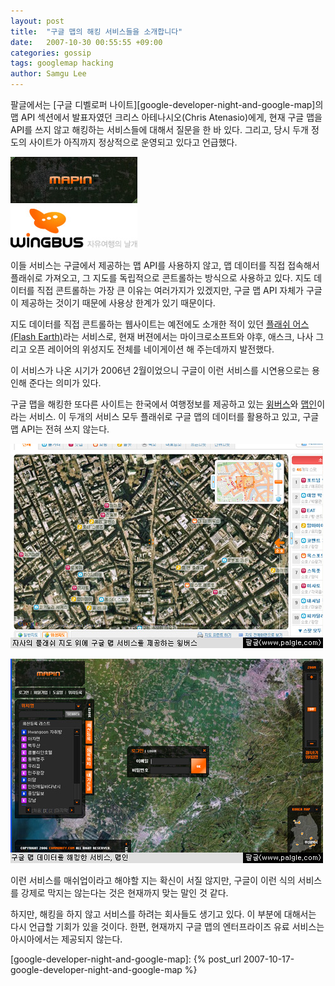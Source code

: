 ```yaml
---
layout: post
title:  "구글 맵의 해킹 서비스들을 소개합니다"
date:   2007-10-30 00:55:55 +09:00
categories: gossip
tags: googlemap hacking
author: Samgu Lee
---
```

팔글에서는 [구글 디벨로퍼 나이트][google-developer-night-and-google-map]의 맵 API 섹션에서 발표자였던 크리스 아테나시오(Chris Atenasio)에게, 현재 구글 맵을 API를 쓰지 않고 해킹하는 서비스들에 대해서 질문을 한 바 있다. 그리고, 당시 두개 정도의 사이트가 아직까지 정상적으로 운영되고 있다고 언급했다.

![맵인과 윙버스](/assets/mapin-and-wingbus.jpg)

이들 서비스는 구글에서 제공하는 맵 API를 사용하지 않고, 맵 데이터를 직접 접속해서 플래쉬로 가져오고, 그 지도를 독립적으로 콘트롤하는 방식으로 사용하고 있다. 지도 데이터를 직접 콘트롤하는 가장 큰 이유는 여러가지가 있겠지만, 구글 맵 API 자체가 구글이 제공하는 것이기 때문에 사용상 한계가 있기 때문이다.

지도 데이터를 직접 콘트롤하는 웹사이트는 예전에도 소개한 적이 있던 [플래쉬 어스(Flash Earth)](http://www.palgle.com/2006/02/23/flash_earth/)라는 서비스로, 현재 버젼에서는 마이크로소프트와 야후, 애스크, 나사 그리고 오픈 레이어의 위성지도 전체를 네이게이션 해 주는데까지 발전했다.

이 서비스가 나온 시기가 2006년 2월이었으니 구글이 이런 서비스를 시연용으로는 용인해 준다는 의미가 있다.

구글 맵을 해킹한 또다른 사이트는 한국에서 여행정보를 제공하고 있는 [윙버스](http://www.wingbus.com/)와 [맵인](http://www.mapin.co.kr/)이라는 서비스. 이 두개의 서비스 모두 플래쉬로 구글 맵의 데이터를 활용하고 있고, 구글 맵 API는 전혀 쓰지 않는다.

![구글 맵을 해킹한 서비스 중 하나인 윙버스](/assets/google-map-in-wingbus.jpg)

![맵인, 구글 맵 해킹 서비스](/assets/google-map-in-mapin.jpg)

이런 서비스를 매쉬업이라고 해야할 지는 확신이 서질 않지만, 구글이 이런 식의 서비스를 강제로 막지는 않는다는 것은 현재까지 맞는 말인 것 같다.

하지만, 해킹을 하지 않고 서비스를 하려는 회사들도 생기고 있다. 이 부분에 대해서는 다시 언급할 기회가 있을 것이다. 한편, 현재까지 구글 맵의 엔터프라이즈 유료 서비스는 아시아에서는 제공되지 않는다.

[google-developer-night-and-google-map]: {% post_url 2007-10-17-google-developer-night-and-google-map %}